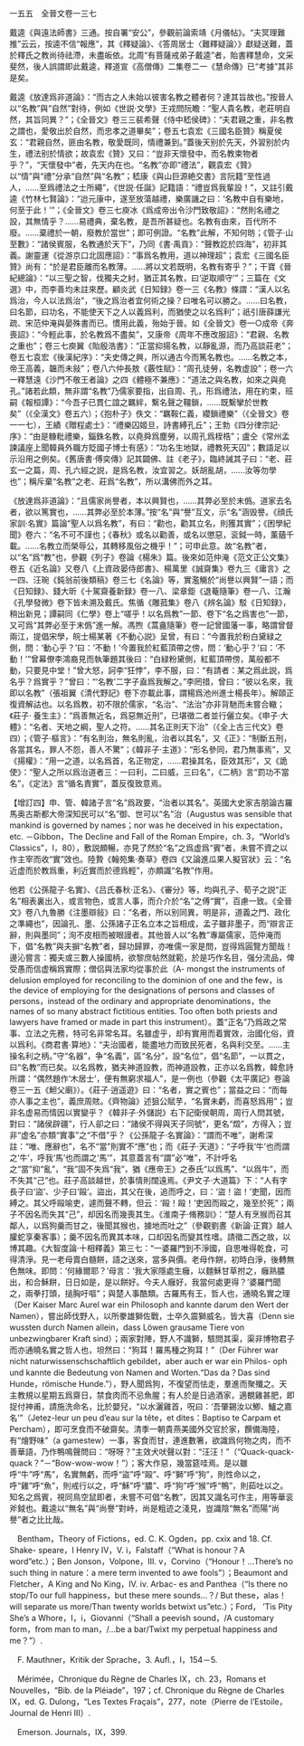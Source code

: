 一五五　全晉文卷一三七

戴逵《與遠法師書》三通。按自署“安公”，參觀前論索靖《月儀帖》。“夫冥理難推”云云，按逵不信“報應”，其《釋疑論》、《答周居士〈難釋疑論〉》獻疑送難，蓋於釋氏之教尚待祛滯，未盡皈依。北周“有菩薩戒弟子戴逵”者，貽書釋慧命，文采斐然，後人誤謂即此戴逵，釋道宣《高僧傳》二集卷二一《慧命傳》已“考據”其非是矣。

戴逵《放達爲非道論》：“而古之人未始以彼害名教之體者何？達其旨故也。”按晉人以“名教”與“自然”對待，例如《世説·文學》王戎問阮瞻：“聖人貴名教，老莊明自然，其旨同異？”；《全晉文》卷三三裴希聲《侍中嵇侯碑》：“夫君親之重，非名教之謂也，愛敬出於自然，而忠孝之道畢矣”；卷五七袁宏《三國名臣贊》稱夏侯玄：“君親自然，匪由名教，敬愛既同，情禮兼到。”蓋後天别於先天，外習别於内生，禮法别於情欲；故袁宏《贊》又曰：“豈非天懷發中，而名教束物者乎？”，“天懷發中”者，先天内在也。“名教”亦即“禮法”，觀袁宏《贊》以“情”與“禮”分承“自然”與“名教”；嵇康《與山巨源絶交書》言阮籍“至性過人，……至爲禮法之士所繩”，《世説·任誕》記籍語：“禮豈爲我輩設！”，又註引戴逵《竹林七賢論》：“迨元康中，遂至放蕩越禮，樂廣譏之曰：‘名教中自有樂地，何至于此！’”；《全晉文》卷三七庾冰《爲成帝出令沙門致敬詔》：“然則名禮之設，其無情乎？……易禮典，棄名教，是吾所甚疑也。名教有由來，百代所不廢。……棄禮於一朝，廢教於當世”；即可例證。“名教”此解，不知何昉；《管子·山至數》：“諸侯賓服，名教通於天下”，乃同《書·禹貢》：“聲教訖於四海”，初非其義。謝靈運《從游京口北固應詔》：“事爲名教用，道以神理超”；袁宏《三國名臣贊》尚有：“於是君臣離而名教薄。……將以文若既明，名教有寄乎？”；干寶《晉紀總論》：“以三聖之智，伐獨夫之紂，猶正其名教，曰‘逆取順守’”；三篇在《文選》中，而李善均未註來歷。顧炎武《日知録》卷一三《名教》條謂：“漢人以名爲治，今人以法爲治”，“後之爲治者宜何術之操？曰唯名可以勝之。……曰名教，曰名節，曰功名，不能使天下之人以義爲利，而猶使之以名爲利”；祇引唐薛謙光疏、宋范仲淹與晏殊書而已。慣用此義，殆始于晉。如《全晉文》卷一○成帝《奔喪詔》：“今輕此事，於名教爲不盡矣”，又康帝《周年不應改服詔》：“君親、名教之重也”；卷三七庾翼《貽殷浩書》：“正當抑揚名教，以靜亂源，而乃高談莊老”；卷五七袁宏《後漢紀序》：“夫史傳之興，所以通古今而篤名教也。……名教之本，帝王高義，韞而未敍”；卷八六仲長敖《覈性賦》：“周孔徒勞，名教虚設”；卷一六一釋慧遠《沙門不敬王者論》之四《體極不兼應》：“道法之與名教，如來之與堯孔。”諸若此類，無非謂“名教”乃儒家要指，出自周、孔，形爲禮法，用在約束，班嗣《報桓譚》：“今吾子已貫仁誼之羈絆，繫名聲之韁鎖，……既繫攣於世教矣”（《全漢文》卷五六）；《抱朴子》佚文：“羈鞍仁義，纓鎖禮樂”（《全晉文》卷一一七），王績《贈程處士》：“禮樂囚姬旦，詩書縛孔丘”；王勃《四分律宗記·序》：“由是糠粃禮樂，錙銖名教，以堯舜爲塵勞，以周孔爲桎梏”；盧仝《常州孟諫議座上聞韓員外職方貶國子博士有感》：“功名生地獄，禮教死天囚”；數語足以示沿用之例矣。《舊唐書·傅奕傳》記其闢佛、註《老子》，臨終誡其子曰：“老、莊玄一之篇，周、孔六經之説，是爲名教，汝宜習之。妖胡亂胡，……汝等勿學也”；稱斥棄“名教”之老、莊爲“名教”，所以溝佛而外之耳。

《放達爲非道論》：“且儒家尚譽者，本以興賢也，……其弊必至於末僞。道家去名者，欲以篤實也，……其弊必至於本薄。”按“名”與“譽”互文，示“名”涵毁譽。《顔氏家訓·名實》篇論“聖人以爲名教”，有曰：“勸也，勸其立名，則獲其實”；《困學紀聞》卷六：“名不可不謹也；《春秋》或名以勸善，或名以懲惡，衮鉞一時，薰蕕千載。……名教立而榮辱公，其轉移風俗之機乎！”；可申此意。故“名教”者，以“名”爲“教”也，參觀《列子》卷論《楊朱》篇。後來如范仲淹《范文正公文集》卷五《近名論》又卷八《上資政晏侍郎書》、楊萬里《誠齋集》卷九三《庸言》之一四、汪琬《鈍翁前後類稿》卷三七《名論》等，實濫觴於“尚譽以興賢”一語；而《日知録》、錢大昕《十駕齋養新録》卷一八、梁章鉅《退菴隨筆》卷一八、江瀚《孔學發微》卷下皆未溯及戴氏。焦循《雕菰集》卷八《辨名論》駁《日知録》，稍出新見；譚嗣同《仁學》卷上“嗟乎！以名爲教”一節、卷下“名之爲害也”一節，又可爲“其弊必至于末僞”進一解。馮煦《蒿盦隨筆》卷一記曾國藩一事，略謂曾督兩江，提倡宋學，皖士楊某著《不動心説》呈曾，有曰：“今置我於粉白黛緑之側，問：‘動心乎？’曰：‘不動！’今置我於紅藍頂帶之傍，問：‘動心乎？’曰：‘不動！’”曾幕僚李鴻裔見而執筆題其後曰：“白緑粉黛側，紅藍頂帶傍，萬般都不動，只要見中堂！”曾大怒，訶李“狂悖”，李不服，曰：“有請者：某之爲此説，爲名乎？爲實乎？”曾曰：“‘名教’二字子盍爲我解之。”李罔措，曾曰：“彼以名來，我即以名教”（張祖翼《清代野記》卷下亦載此事，謂楊爲池州進士楊長年）。解頤正復資解詁也。以名爲教，初不限於儒家，“名治”、“法治”亦非背馳而未嘗合轍；《莊子·
養生主》：“爲善無近名，爲惡無近刑”，已堪徵二者並行儷立矣。《申子·大體》：“名者、天地之綱，聖人之符。……其名正則天下治”（《全上古三代文》卷四）；《管子·樞言》：“有名則治，無名則亂，治者以其名”，又《正》：“制斷五刑，各當其名，罪人不怨，善人不驚”；《韓非子·主道》：“形名參同，君乃無事焉”，又《揚權》：“用一之道，以名爲首，名正物定，……君操其名，臣效其形”，又《詭使》：“聖人之所以爲治道者三：一曰利，二曰威，三曰名”，《二柄》言“罰功不當名”，《定法》言“循名責實”，蓋反復致意焉。

【增訂四】申、管、韓諸子言“名”爲政要，“治者以其名”。英國大史家吉朋論古羅馬奥古斯都大帝深知民可以“名”御、世可以“名”治（Augustus was sensible that mankind is governed by names；nor was he deceived in his expectation，etc. －Gibbon，The Decline and Fall of the Roman Empire，ch. 3，“World’s Classics”，I，80），敷説頗暢，亦見了然於“名”之爲虚爲“賓”者，未嘗不資之以作主宰而收“實”效也。陸贄《翰苑集·奏草》卷四《又論進瓜果人擬官狀》云：“名近虚而於教爲重，利近實而於德爲輕”，亦頗識“名教”作用。

他若《公孫龍子·名實》、《吕氏春秋·正名》、《審分》等，均與孔子、荀子之説“正名”相表裏出入，或言物色，或言人事，而介介於“名”之傅“實”，百慮一致。《全晉文》卷八九魯勝《注墨辯敍》曰：“名者，所以别同異，明是非，道義之門、政化之準繩也”，因論孔、墨、公孫諸子正名立本之旨相成，孟子雖非墨子，而“辯言正辭，則與墨同”；洵不皮相而被眼謾者。其他晉人以“名教”專屬儒家，范仲淹而下，倡“名教”與夫摒“名教”者，歸功歸罪，亦唯儒一家是問，豈得爲圓覽方聞哉！邊沁嘗言：獨夫或三數人操國柄，欲黎庶帖然就範，於是巧作名目，强分流品，俾受愚而信虚稱爲實際；僧侣與法家均從事於此（A-
mongst the instruments of delusion employed for reconciling to the dominion of one and the few，is the device of employing for the designations of persons and classes of persons，instead of the ordinary and appropriate denominations，the names of so many abstract fictitious entities. Too often both priests and lawyers have framed or made in part this instrument）。蓋“正名”乃爲政之常事、立法之先務，特可名非常名耳。名雖虚乎，却有實用而着實效，治國化俗，資以爲利。《商君書·算地》：“夫治國者，能盡地力而致民死者，名與利交至。……主操名利之柄。”守“名器”，争“名義”，區“名分”，設“名位”，倡“名節”，一以貫之，曰“名教”而已矣。以名爲教，猶夫神道設教，而神道設教，正亦以名爲教，韓愈詩所謂：“偶然題作‘木居士’，便有無窮求福人”，是一例也（參觀《太平廣記》卷論卷三一五《䱇父廟》）。《莊子·逍遥遊》曰：“名者，實之賓也”；當益之曰：“而每亦人事之主也”，義庶周賅。《齊物論》述狙公賦芋，“名實未虧，而喜怒爲用”；豈非名虚易而情因以實變乎？《韓非子·外儲説》右下記衛侯朝周，周行人問其號，對曰：“諸侯辟疆”，行人卻之曰：“諸侯不得與天子同號”，更名“燬”，方得入；豈非“虚名”亦類“實事”之“不借”乎？《公孫龍子·名實論》：“謂而不唯”，謝希深註：“唯、應辭也”，名不“當”則實不“應”也；而《莊子·天道》：“子呼我‘牛’也而謂之‘牛’，呼我‘馬’也而謂之‘馬’”，其意蓋言有“謂”必“唯”，不計呼名之“當”抑“亂”，“我”固不失爲“我”，猶《應帝王》之泰氏“以爲馬”、“以爲牛”，而不失其“己”也。莊子高談越世，於事情則闊遠焉。《尹文子·大道篇》下：“人有字長子曰‘盜’、少子曰‘毆’。盜出，其父在後，追而呼之，曰：‘盜！盜！’吏聞，因而縛之。其父呼毆喻吏，遽而聲不轉，但云：‘毆！毆！’吏因而毆之，幾至於死”；兩子不因名而失其“己”，却因名而幾喪其生。《淮南子·脩務訓》：“楚人有烹猴而召其鄰人，以爲狗羹而甘之，後聞其猴也，據地而吐之”（參觀劉晝《新論·正賞》越人臛蛇享秦客事）；羹不因名而異其本味，口却因名而變其性嗜。請徵二西之故，以博其趣。《大智度論·十相釋義》第三七：“一婆羅門到不淨國，自思唯得乾食，可得清淨。見一老母賣白髓餅，語之送來，當多與價。老母作餅，初時白淨，後轉無色無味。即問：‘何緣爾耶？’母言：‘我大家隱處生癰，以麵穌甘草拊之，癰熟膿出，和合穌餅，日日如是，是以餅好。今夫人癰好，我當何處更得？’婆羅門聞之，兩拳打頭，搥胸吁嘔”；與楚人事酷類。古羅馬有王，哲人也，通曉名實之理（Der Kaiser Marc Aurel war ein Philosoph and kannte darum den Wert der Namen），嘗出師伐野人，以所豢雄獅佐戰，士卒久震獅威名，皆大喜（Denn sie wussten durch Namen allein，dass Löwen grausame Tiere von unbezwingbarer Kraft sind）；兩家對陣，野人不識獅，駭問其渠，渠非博物君子而亦通曉名實之哲人也，坦然曰：“狗耳！羅馬種之狗耳！”（Der Führer war nicht naturwissenschschaftlich gebildet，aber auch er war ein Philos-
oph und kannte die Bedeutung von Namen and Worten.“Das da？Das sind Hunde，römische Hunde.”），野人聞爲狗，不復望而怯走，羣進而聚殲之。天主教規以星期五爲齋日，禁食肉而不忌魚腥；有人於是日過酒家，適覩雞甚肥，即捉付神甫，請施洗命名，比於嬰兒，“以水灑雞首，呪曰：‘吾肇錫汝以鯽、鱸之嘉名’”（Jetez-leur un peu d’eau sur la tête，et dites：Baptiso te Carpam et Percham），即可烹食而不破齋矣。清季一朝貴燕美國外交官於家，饌備海陸，有“燴野味”（a gamestew）一事，客食而甘，連進數箸，欲識爲何物之肉，而不善華語，乃作鴨鳴聲問曰：“呀呀？”主效犬吠聲以對：“汪汪！”（“Quack-quack-
quack？”－“Bow-wow-wow！”）；客大作惡，幾當筵哇焉。是以雖呼“牛”呼“馬”，名實無虧，而呼“盜”呼“毆”、呼“獅”呼“狗”，則性命以之，呼“雞”呼“魚”，則戒行以之，呼“穌”呼“膿”、呼“狗”呼“猴”呼“鴨”，則茹吐以之。知名之爲賓，視同鳥空鼠即者，未嘗不可倡“名教”，因其又識名可作主，用等華衮斧鉞也。戴逵以“無名”與“尚譽”對峙，尚是粗迹之淺見，豈識陰“無名”而陽“尚譽”者之比比哉。











　Bentham，Theory of Fictions，ed. C. K. Ogden，pp. cxix and 18. Cf. Shake-
speare，I Henry IV，V. i，Falstaff（“What is honour？A word”etc.）；Ben Jonson，Volpone，III. v，Corvino（“Honour！...There’s no such thing in nature：a mere term invented to awe fools”）；Beaumont and Fletcher，A King and No King，IV. iv. Arbac-
es and Panthea（“Is there no stop/To our full happiness，but these mere sounds...？/
But these，alas！will separate us more/Than twenty worlds betwixt us”etc.）；Ford，
’Tis Pity She’s a Whore，I，i，Giovanni（“Shall a peevish sound，/A customary form，from man to man，/...be a bar/Twixt my perpetual happiness and me？”）.

　F. Mauthner，Kritik der Sprache，3. Aufl.，I，154－5.

　Mérimée，Chronique du Règne de Charles IX，ch. 23，Romans et Nouvelles，“Bib. de la Pléiade”，197；cf. Chronique du Règne de Charles IX，ed. G. Dulong，“Les Textes Fraçais”，277，note（Pierre de l’Estoile，Journal de Henri III）.

　Emerson. Journals，IX，399.